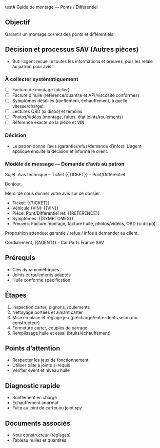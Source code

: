 test# Guide de montage — Ponts / Différentiel

## Objectif
Garantir un montage correct des ponts et différentiels.

## Décision et processus SAV (Autres pièces)
- But: l’agent recueille toutes les informations et preuves, puis les relaie au patron pour avis.

### À collecter systématiquement
- [ ] Facture de montage (atelier)
- [ ] Facture d’huile (référence/quantité et API/viscosité conformes)
- [ ] Symptômes détaillés (ronflement, échauffement, à quelle vitesse/charge)
- [ ] Lectures OBD (si dispo) et témoins
- [ ] Photos/vidéos (montage, fuites, état joints/roulements)
- [ ] Référence exacte de la pièce et VIN

### Décision
- Le patron donne l’avis (garantie/refus/demande d’infos). L’agent applique ensuite la décision et informe le client.

### Modèle de message — Demande d’avis au patron
Sujet: Avis technique – Ticket {{TICKET}} – Pont/Différentiel

Bonjour,

Merci de nous donner votre avis sur ce dossier.
- Ticket: {{TICKET}}
- Véhicule (VIN): {{VIN}}
- Pièce: Pont/Différentiel réf. {{REFERENCE}}
- Symptômes: {{SYMPTOMES}}
- Preuves: Facture montage, facture huile, photos/vidéos, OBD (si dispo)

Proposition attendue: garantie / refus / infos à demander au client.

Cordialement,
{{AGENT}} – Car Parts France SAV

## Prérequis
- Clés dynamométriques
- Joints et roulements adaptés
- Huile conforme spécification

## Étapes
1. Inspection carter, pignons, roulements
2. Nettoyage portées et aimant carter
3. Mise en place et réglage jeu (précharge/entre-dents selon doc constructeur)
4. Fermeture carter, couples de serrage
5. Remplissage huile et essai (bruits/échauffement)

## Points d’attention
- Respecter les jeux de fonctionnement
- Utiliser pâte à joints si requis
- Vérifier évent et niveau huile

## Diagnostic rapide
- Ronflement en charge
- Échauffement anormal
- Fuite au joint de carter ou joint spy

## Documents associés
- Note constructeur (réglages)
- Tableau huiles et quantités

